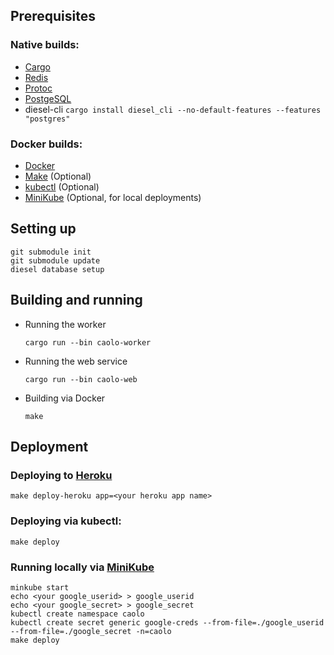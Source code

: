 ## Prerequisites

### Native builds:

- [Cargo](https://doc.rust-lang.org/cargo/getting-started/installation.html)
- [Redis](https://redis.io/)
- [Protoc](https://developers.google.com/protocol-buffers/docs/downloads.html)
- [PostgeSQL](https://www.postgresql.org/)
- diesel-cli `cargo install diesel_cli --no-default-features --features "postgres"`

### Docker builds:

- [Docker](https://www.docker.com/)
- [Make](https://www.gnu.org/software/make/) (Optional)
- [kubectl](https://kubernetes.io/docs/tasks/tools/install-kubectl/) (Optional)
- [MiniKube](https://kubernetes.io/docs/tasks/tools/install-minikube/) (Optional, for local deployments)

## Setting up

```
git submodule init
git submodule update
diesel database setup
```

## Building and running

- Running the worker

  ```
  cargo run --bin caolo-worker
  ```

- Running the web service

  ```
  cargo run --bin caolo-web
  ```

- Building via Docker
  ```
  make
  ```

## Deployment

### Deploying to [Heroku](https://heroku.com)

`make deploy-heroku app=<your heroku app name>`

### Deploying via kubectl:

`make deploy`

### Running locally via [MiniKube](https://kubernetes.io/docs/setup/learning-environment/minikube/)

```
minkube start
echo <your google_userid> > google_userid
echo <your google_secret> > google_secret
kubectl create namespace caolo
kubectl create secret generic google-creds --from-file=./google_userid --from-file=./google_secret -n=caolo
make deploy
```

